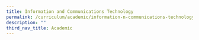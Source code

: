 ```yaml
---
title: Information and Communications Technology
permalink: /curriculum/academic/information-n-communications-technology/
description: ""
third_nav_title: Academic
---
```

